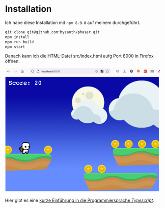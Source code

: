 # Installation

Ich habe diese Installation mit `npm 8.9.0` auf meinem durchgeführt.

````
git clone git@github.com:byzanth/phaser.git
npm install
npm run build
npm start
````

Danach kann ich die HTML-Datei src/index.html aufg Port 8000 in Firefox öffnen:

![Scene](doc/images/phaser-01.png)

Hier gibt es eine [kurze Einführung in die Programmiersprache _Typescript_](doc/typescript.md). 
